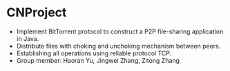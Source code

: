 # CNProject
- Implement BitTorrent protocol to construct a P2P file-sharing application in Java. 
- Distribute files with choking and unchoking mechanism between peers. 
- Establishing all operations using reliable protocol TCP.
- Group member: Haoran Yu, Jingwei Zhang, Zitong Zhang

